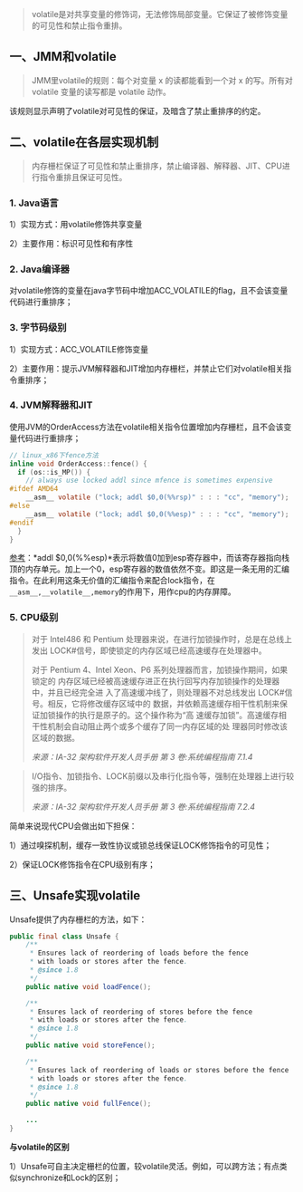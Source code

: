> volatile是对共享变量的修饰词，无法修饰局部变量。它保证了被修饰变量的可见性和禁止指令重排。

## 一、JMM和volatile

> JMM里volatile的规则：每个对变量 x 的读都能看到一个对 x 的写。所有对 volatile 变量的读写都是 volatile 动作。

该规则显示声明了volatile对可见性的保证，及暗含了禁止重排序的约定。

## 二、volatile在各层实现机制

> 内存栅栏保证了可见性和禁止重排序，禁止编译器、解释器、JIT、CPU进行指令重排且保证可见性。

### 1. Java语言

1）实现方式：用volatile修饰共享变量

2）主要作用：标识可见性和有序性

### 2. Java编译器

对volatile修饰的变量在java字节码中增加ACC_VOLATILE的flag，且不会该变量代码进行重排序；

### 3. 字节码级别

1）实现方式：ACC_VOLATILE修饰变量

2）主要作用：提示JVM解释器和JIT增加内存栅栏，并禁止它们对volatile相关指令重排序；

### 4. JVM解释器和JIT

使用JVM的OrderAccess方法在volatile相关指令位置增加内存栅栏，且不会该变量代码进行重排序；

```c
// linux_x86下fence方法
inline void OrderAccess::fence() {
  if (os::is_MP()) {
    // always use locked addl since mfence is sometimes expensive
#ifdef AMD64
    __asm__ volatile ("lock; addl $0,0(%%rsp)" : : : "cc", "memory");
#else
    __asm__ volatile ("lock; addl $0,0(%%esp)" : : : "cc", "memory");
#endif
  }
}
```

[参考](http://blog.chinaunix.net/uid-22028680-id-3040196.html)：*addl $0,0(%%esp)*表示将数值0加到esp寄存器中，而该寄存器指向栈顶的内存单元。加上一个0，esp寄存器的数值依然不变。即这是一条无用的汇编指令。在此利用这条无价值的汇编指令来配合lock指令，在`__asm__,__volatile__,memory`的作用下，用作cpu的内存屏障。

### 5. CPU级别

> 对于 Intel486 和 Pentium 处理器来说，在进行加锁操作时，总是在总线上发出 LOCK#信号，即使锁定的内存区域已经高速缓存在处理器中。
> 
> 对于 Pentium 4、Intel Xeon、P6 系列处理器而言，加锁操作期间，如果锁定的 内存区域已经被高速缓存进正在执行回写内存加锁操作的处理器中，并且已经完全进 入了高速缓冲线了，则处理器不对总线发出 LOCK#信号。相反，它将修改缓存区域中的 数据，并依赖高速缓存相干性机制来保证加锁操作的执行是原子的。这个操作称为“高 速缓存加锁”。高速缓存相干性机制会自动阻止两个或多个缓存了同一内存区域的处 理器同时修改该区域的数据。
> 
> *来源：IA-32 架构软件开发人员手册 第 3 卷:系统编程指南  7.1.4*

> I/O指令、加锁指令、LOCK前缀以及串行化指令等，强制在处理器上进行较强的排序。
> 
> *来源：IA-32 架构软件开发人员手册 第 3 卷:系统编程指南  7.2.4*

简单来说现代CPU会做出如下担保：

1）通过嗅探机制，缓存一致性协议或锁总线保证LOCK修饰指令的可见性；

2）保证LOCK修饰指令在CPU级别有序；

## 三、Unsafe实现volatile

Unsafe提供了内存栅栏的方法，如下：

```java
public final class Unsafe {
    /**
     * Ensures lack of reordering of loads before the fence
     * with loads or stores after the fence.
     * @since 1.8
     */
    public native void loadFence();

    /**
     * Ensures lack of reordering of stores before the fence
     * with loads or stores after the fence.
     * @since 1.8
     */
    public native void storeFence();

    /**
     * Ensures lack of reordering of loads or stores before the fence
     * with loads or stores after the fence.
     * @since 1.8
     */
    public native void fullFence();

    ...
}
```

**与volatile的区别**

1）Unsafe可自主决定栅栏的位置，较volatile灵活。例如，可以跨方法；有点类似synchronize和Lock的区别；
